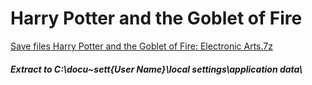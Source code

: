 # Harry Potter and the Goblet of Fire
[Save files Harry Potter and the Goblet of Fire: Electronic Arts.7z](Electronic%20Arts.7z?raw=true)
##### Extract to C:\docu~sett\{User Name}\local settings\application data\